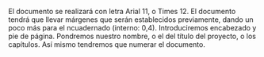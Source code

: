 El documento se realizará con letra Arial 11, o Times 12.
El documento tendrá que llevar márgenes que serán establecidos previamente, dando un poco más para el ncuadernado (interno: 0,4).
Introduciremos encabezado y pie de página. Pondremos nuestro nombre, o el del título del proyecto, o los capítulos. Así mismo tendremos que numerar el documento. 